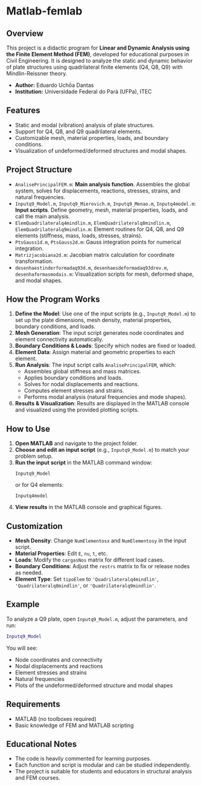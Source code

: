 # Matlab-femlab

## Overview

This project is a didactic program for **Linear and Dynamic Analysis using the Finite Element Method (FEM)**, developed for educational purposes in Civil Engineering. It is designed to analyze the static and dynamic behavior of plate structures using quadrilateral finite elements (Q4, Q8, Q9) with Mindlin-Reissner theory.

- **Author:** Eduardo Uchôa Dantas
- **Institution:** Universidade Federal do Pará (UFPa), ITEC

## Features

- Static and modal (vibration) analysis of plate structures.
- Support for Q4, Q8, and Q9 quadrilateral elements.
- Customizable mesh, material properties, loads, and boundary conditions.
- Visualization of undeformed/deformed structures and modal shapes.

## Project Structure

- `AnalisePrincipalFEM.m`: **Main analysis function**. Assembles the global system, solves for displacements, reactions, stresses, strains, and natural frequencies.
- `Inputq9_Model.m`, `Inputq9_Mierovich.m`, `Inputq9_Menao.m`, `Inputq4model.m`: **Input scripts**. Define geometry, mesh, material properties, loads, and call the main analysis.
- `ElemQuadrilateralq4mindlin.m`, `ElemQuadrilateralq8mindlin.m`, `ElemQuadrilateralq9mindlin.m`: Element routines for Q4, Q8, and Q9 elements (stiffness, mass, loads, stresses, strains).
- `PtsGauss1d.m`, `PtsGauss2d.m`: Gauss integration points for numerical integration.
- `Matrizjacobiana2d.m`: Jacobian matrix calculation for coordinate transformation.
- `desenhaestinderformadaq93d.m`, `desenhaesdeformadaq93drev.m`, `desenhaformasmodais.m`: Visualization scripts for mesh, deformed shape, and modal shapes.

## How the Program Works

1. **Define the Model**: Use one of the input scripts (e.g., `Inputq9_Model.m`) to set up the plate dimensions, mesh density, material properties, boundary conditions, and loads.
2. **Mesh Generation**: The input script generates node coordinates and element connectivity automatically.
3. **Boundary Conditions & Loads**: Specify which nodes are fixed or loaded.
4. **Element Data**: Assign material and geometric properties to each element.
5. **Run Analysis**: The input script calls `AnalisePrincipalFEM`, which:
   - Assembles global stiffness and mass matrices.
   - Applies boundary conditions and loads.
   - Solves for nodal displacements and reactions.
   - Computes element stresses and strains.
   - Performs modal analysis (natural frequencies and mode shapes).
6. **Results & Visualization**: Results are displayed in the MATLAB console and visualized using the provided plotting scripts.

## How to Use

1. **Open MATLAB** and navigate to the project folder.
2. **Choose and edit an input script** (e.g., `Inputq9_Model.m`) to match your problem setup.
3. **Run the input script** in the MATLAB command window:
   ```
   Inputq9_Model
   ```
   or for Q4 elements:
   ```
   Inputq4model
   ```
4. **View results** in the MATLAB console and graphical figures.

## Customization

- **Mesh Density**: Change `NumElementosx` and `NumElementosy` in the input script.
- **Material Properties**: Edit `E`, `nu`, `t`, etc.
- **Loads**: Modify the `cargasNos` matrix for different load cases.
- **Boundary Conditions**: Adjust the `restrs` matrix to fix or release nodes as needed.
- **Element Type**: Set `tipoElem` to `'Quadrilateralq4mindlin'`, `'Quadrilateralq8mindlin'`, or `'Quadrilateralq9mindlin'`.

## Example

To analyze a Q9 plate, open `Inputq9_Model.m`, adjust the parameters, and run:
```matlab
Inputq9_Model
```
You will see:
- Node coordinates and connectivity
- Nodal displacements and reactions
- Element stresses and strains
- Natural frequencies
- Plots of the undeformed/deformed structure and modal shapes

## Requirements

- MATLAB (no toolboxes required)
- Basic knowledge of FEM and MATLAB scripting

## Educational Notes

- The code is heavily commented for learning purposes.
- Each function and script is modular and can be studied independently.
- The project is suitable for students and educators in structural analysis and FEM courses. 